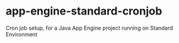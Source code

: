 # app-engine-standard-cronjob
Cron job setup, for a Java App Engine project running on Standard Environment
